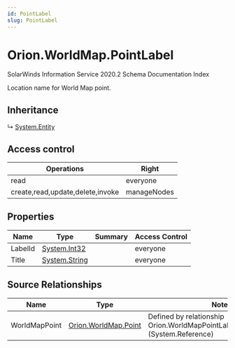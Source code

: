 ```yaml
---
id: PointLabel
slug: PointLabel
---
```


# Orion.WorldMap.PointLabel

SolarWinds Information Service 2020.2 Schema Documentation Index

Location name for World Map point.

## Inheritance

↳ [System.Entity](./../System/Entity)

## Access control

| Operations | Right |
| ------ | ------ |
| read | everyone |
| create,read,update,delete,invoke | manageNodes |

## Properties

| Name | Type | Summary | Access Control |
| ------ | ------ | ------ | ------ |
| LabelId | [System.Int32](https://docs.microsoft.com/en-us/dotnet/api/system.int32) |  | everyone |
| Title | [System.String](https://docs.microsoft.com/en-us/dotnet/api/system.string) |  | everyone |

## Source Relationships

| Name | Type | Notes |
| ------ | ------ | ------ |
| WorldMapPoint | [Orion.WorldMap.Point](./../Orion.WorldMap/Point) | Defined by relationship Orion.WorldMapPointLabelToWorldMapPoint (System.Reference) |

